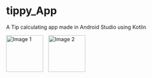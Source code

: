 # tippy_App
A Tip calculating app made in Android Studio using Kotlin

<img src="https://github.com/ayushsgit/tippy_App/assets/115374687/dc7683ee-237c-46ab-bf28-3a7ea5990d34" alt="Image 1" style="width: 100px; height: auto; display: inline-block; margin-right: 10px;">
<img src="https://github.com/ayushsgit/tippy_App/assets/115374687/ae841d1d-c420-4965-a239-7b184de53d1e" alt="Image 2" style="width: 100px; height: auto; display: inline-block; margin-right: 10px;">

